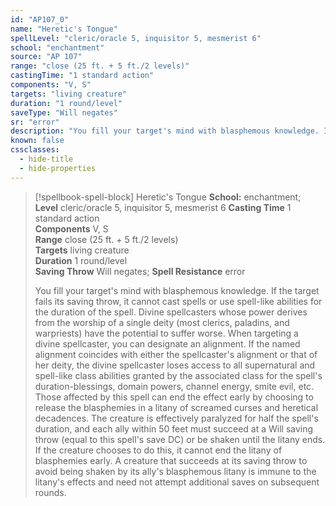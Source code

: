 ```yaml
---
id: "AP107_0"
name: "Heretic's Tongue"
spellLevel: "cleric/oracle 5, inquisitor 5, mesmerist 6"
school: "enchantment"
source: "AP 107"
range: "close (25 ft. + 5 ft./2 levels)"
castingTime: "1 standard action"
components: "V, S"
targets: "living creature"
duration: "1 round/level"
saveType: "Will negates"
sr: "error"
description: "You fill your target's mind with blasphemous knowledge. If the target fails its saving throw, it cannot cast spells or use spell-like abilities for the duration of the spell. Divine spellcasters whose power derives from the worship of a single deity (most clerics, paladins, and warpriests) have the potential to suffer worse. When targeting a divine spellcaster, you can designate an alignment. If the named alignment coincides with either the spellcaster's alignment or that of her deity, the divine spellcaster loses access to all supernatural and spell-like class abilities granted by the associated class for the spell's duration-blessings, domain powers, channel energy, smite evil, etc.  Those affected by this spell can end the effect early by choosing to release the blasphemies in a litany of screamed curses and heretical decadences. The creature is effectively paralyzed for half the spell's duration, and each ally within 50 feet must succeed at a Will saving throw (equal to this spell's save DC) or be shaken until the litany ends. If the creature chooses to do this, it cannot end the litany of blasphemies early. A creature that succeeds at its saving throw to avoid being shaken by its ally's blasphemous litany is immune to the litany's effects and need not attempt additional saves on subsequent rounds."
known: false
cssclasses:
  - hide-title
  - hide-properties
---
```


> [!spellbook-spell-block] Heretic's Tongue
> **School:** enchantment; **Level** cleric/oracle 5, inquisitor 5, mesmerist 6
> **Casting Time** 1 standard action  
> **Components** V, S  
> **Range** close (25 ft. + 5 ft./2 levels)  
> **Targets** living creature  
> **Duration** 1 round/level  
> **Saving Throw** Will negates; **Spell Resistance** error
> 
> You fill your target's mind with blasphemous knowledge. If the target fails its saving throw, it cannot cast spells or use spell-like abilities for the duration of the spell. Divine spellcasters whose power derives from the worship of a single deity (most clerics, paladins, and warpriests) have the potential to suffer worse. When targeting a divine spellcaster, you can designate an alignment. If the named alignment coincides with either the spellcaster's alignment or that of her deity, the divine spellcaster loses access to all supernatural and spell-like class abilities granted by the associated class for the spell's duration-blessings, domain powers, channel energy, smite evil, etc.  Those affected by this spell can end the effect early by choosing to release the blasphemies in a litany of screamed curses and heretical decadences. The creature is effectively paralyzed for half the spell's duration, and each ally within 50 feet must succeed at a Will saving throw (equal to this spell's save DC) or be shaken until the litany ends. If the creature chooses to do this, it cannot end the litany of blasphemies early. A creature that succeeds at its saving throw to avoid being shaken by its ally's blasphemous litany is immune to the litany's effects and need not attempt additional saves on subsequent rounds.